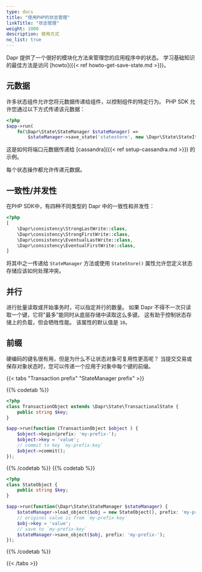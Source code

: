 ```yaml
---
type: docs
title: "使用PHP的状态管理"
linkTitle: "状态管理"
weight: 1000
description: 使用方式
no_list: true
---
```


Dapr 提供了一个很好的模块化方法来管理您的应用程序中的状态。 学习基础知识的最佳方法是访问 [howto]({{< ref howto-get-save-state.md >}})。

## 元数据

许多状态组件允许您将元数据传递给组件，以控制组件的特定行为。 PHP SDK 允许您通过以下方式传递该元数据：

```php
<?php
$app->run(
    fn(\Dapr\State\StateManager $stateManager) => 
        $stateManager->save_state('statestore', new \Dapr\State\StateItem('key', 'value', metadata: ['port' => '112'])));
```

这是如何将端口元数据传递给 [cassandra]({{< ref setup-cassandra.md >}}) 的示例。

每个状态操作都允许传递元数据。

## 一致性/并发性

在PHP SDK中，有四种不同类型的 Dapr 中的一致性和并发性：

```php
<?php
[
    \Dapr\consistency\StrongLastWrite::class, 
    \Dapr\consistency\StrongFirstWrite::class,
    \Dapr\consistency\EventualLastWrite::class,
    \Dapr\consistency\EventualFirstWrite::class,
] 
```

将其中之一传递给 `StateManager` 方法或使用 `StateStore()` 属性允许您定义状态存储应该如何处理冲突。

## 并行

进行批量读取或开始事务时，可以指定并行的数量。 如果 Dapr 不得不一次只读取一个键，它将"最多"能同时从底层存储中读取这么多键。 这有助于控制状态存储上的负载，但会牺牲性能。 该属性的默认值是 `10`。

## 前缀

硬编码的键名很有用，但是为什么不让状态对象可复用性更高呢？ 当提交交易或保存对象状态时，您可以传递一个应用于对象中每个键的前缀。

{{< tabs "Transaction prefix" "StateManager prefix" >}}

{{% codetab %}}

```php
<?php
class TransactionObject extends \Dapr\State\TransactionalState {
    public string $key;
}

$app->run(function (TransactionObject $object ) {
    $object->begin(prefix: 'my-prefix-');
    $object->key = 'value';
    // commit to key `my-prefix-key`
    $object->commit();
});
```

{{% /codetab %}}
{{% codetab %}}

```php
<?php
class StateObject {
    public string $key;
}

$app->run(function(\Dapr\State\StateManager $stateManager) {
    $stateManager->load_object($obj = new StateObject(), prefix: 'my-prefix-');
    // original value is from `my-prefix-key`
    $obj->key = 'value';
    // save to `my-prefix-key`
    $stateManager->save_object($obj, prefix: 'my-prefix-');
});
```

{{% /codetab %}}

{{< /tabs >}}
